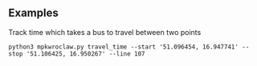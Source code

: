 Examples
--------

Track time which takes a bus to travel between two points

    python3 mpkwroclaw.py travel_time --start '51.096454, 16.947741' --stop '51.106425, 16.950267' --line 107
